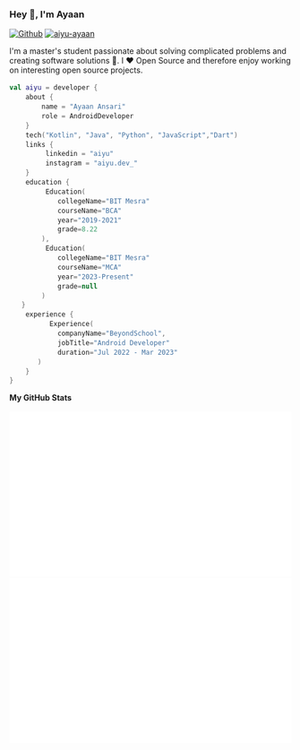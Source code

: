 ### Hey 👋, I'm Ayaan
[![Github](https://img.shields.io/github/followers/aiyu-ayaan?label=Follow&style=social)](https://github.com/aiyu-ayaan)
<a href="http://www.github.com/aiyu-ayaan"> <img src="https://komarev.com/ghpvc/?username=aiyu-ayaan&label=Profile%20views&color=0e75b6&style=flat" alt="aiyu-ayaan" /> </a>

I'm a master's student passionate about solving complicated problems and creating software solutions :robot:. I :heart: Open Source and therefore enjoy working on interesting open source projects.
```kotlin
val aiyu = developer {
    about {
        name = "Ayaan Ansari"
        role = AndroidDeveloper
    }
    tech("Kotlin", "Java", "Python", "JavaScript","Dart")
    links {
         linkedin = "aiyu"
         instagram = "aiyu.dev_"
    }
    education {
         Education(
            collegeName="BIT Mesra"
            courseName="BCA"
            year="2019-2021"
            grade=8.22
        ),
         Education(
            collegeName="BIT Mesra"
            courseName="MCA"
            year="2023-Present"
            grade=null
        )
   }
    experience {
          Experience(
            companyName="BeyondSchool",
            jobTitle="Android Developer"
            duration="Jul 2022 - Mar 2023"
       )
    }
}
```
<b>My GitHub Stats</b>
<br> <br>
<a href="http://www.github.com/aiyu-ayaan"> <img src="https://raw.githubusercontent.com/aiyu-ayaan/github-stats/master/generated/overview.svg#gh-dark-mode-only" alt="aiyu-ayaan's GitHub stats"/></a>
<a href="http://www.github.com/aiyu-ayaan"> <img src="https://raw.githubusercontent.com/aiyu-ayaan/github-stats/master/generated/languages.svg#gh-dark-mode-only" alt="aiyu-ayaan's GitHub stats"/></a>

